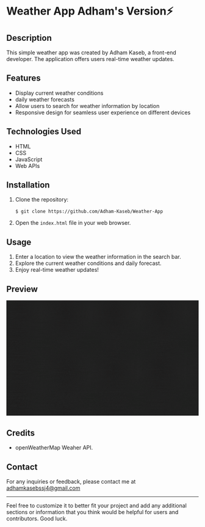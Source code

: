 # Weather App Adham's Version⚡

## Description
This simple weather app was created by Adham Kaseb, a front-end developer. The application offers users real-time weather updates.

## Features
- Display current weather conditions
- daily weather forecasts
- Allow users to search for weather information by location
- Responsive design for seamless user experience on different devices

## Technologies Used
- HTML
- CSS
- JavaScript
- Web APIs

## Installation
1. Clone the repository: 
   ```
   $ git clone https://github.com/Adham-Kaseb/Weather-App
   ```
2. Open the `index.html` file in your web browser.

## Usage
1. Enter a location to view the weather information in the search bar.
2. Explore the current weather conditions and daily forecast.
3. Enjoy real-time weather updates!

## Preview
<img src="https://github.com/Adham-Kaseb/Weather-App/blob/main/weather%20app.gif">

## Credits
- openWeatherMap Weaher API.

## Contact
For any inquiries or feedback, please contact me at adhamkasebssj4@gmail.com

---

Feel free to customize it to better fit your project and add any additional sections or information that you think would be helpful for users and contributors. Good luck.
